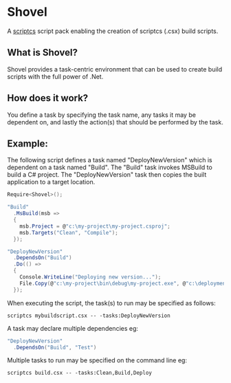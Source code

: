 Shovel
======

A [scriptcs](https://github.com/scriptcs/scriptcs) script pack enabling the creation of scriptcs (.csx) build scripts.

What is Shovel?
---------------
Shovel provides a task-centric environment that can be used to create build scripts with the full power of .Net.

How does it work?
-----------------
You define a task by specifying the task name, any tasks it may be dependent on, and lastly the action(s) that should be performed by the task.

Example:
--------
The following script defines a task named "DeployNewVersion" which is dependent on a task named "Build". The "Build" task invokes MSBuild to build a C# project. The "DeployNewVersion" task then copies the built application to a target location.

```C#
Require<Shovel>();

"Build"
  .MsBuild(msb =>
  {
    msb.Project = @"c:\my-project\my-project.csproj";
    msb.Targets("Clean", "Compile");
  });

"DeployNewVersion"
  .DependsOn("Build")
  .Do(() =>
  {
    Console.WriteLine("Deploying new version...");
    File.Copy(@"c:\my-project\bin\debug\my-project.exe", @"c:\deployment\my-project.exe");
  });
```
When executing the script, the task(s) to run may be specified as follows:
```Batchfile
scriptcs mybuildscript.csx -- -tasks:DeployNewVersion
```
A task may declare multiple dependencies eg:
```C#
"DeployNewVersion"
  .DependsOn("Build", "Test")
```
Multiple tasks to run may be specified on the command line eg:
```Batchfile
scriptcs build.csx -- -tasks:Clean,Build,Deploy
```